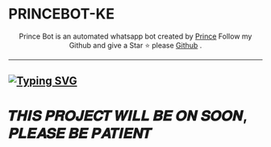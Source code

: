 # PRINCEBOT-KE



<p align="center">
Prince Bot is an automated whatsapp bot created by <a href="wa.me/254768371432" target="_blank">Prince</a> Follow my Github and give a Star ⭐ please <a href="https://github.com/princemaster1" target="_blank">Github</a> .
</p>


------

## [![Typing SVG](https://readme-typing-svg.herokuapp.com?font=Rockstar-ExtraBold&color=F33A6A&lines=𝐖𝐄𝐋𝐂𝐎𝐌𝐄+𝐓𝐎+𝗣𝗥𝗜𝗡𝗖𝗘+𝐖𝐀+𝐁𝐎𝐓+𝐑𝐄𝐏𝐎.;𝘾𝙍𝙀𝘼𝙏𝙀𝘿+𝘽𝙔+𝙋𝙍𝙄𝙉𝘾𝙀+𝙈𝘼𝙎𝙏𝙀𝙍+1;𝙏𝙃𝙄𝙎+𝙄𝙎+𝑨𝑵+𝑨𝑼𝑻𝑯𝑶𝑹𝑰𝑺𝑬𝑫+𝑾𝑨+𝘽𝙊𝙏;𝙒𝙄𝙏𝙃+𝙈𝙊𝙍𝙀+𝙁𝙀𝘼𝙏𝙐𝙍𝙀𝙎;𝙏𝙃𝘼𝙉𝙆𝙎+𝙁𝙊𝙍+𝙑𝙄𝙎𝙄𝙏𝙄𝙉𝙂+𝗠𝗬+𝙂𝙄𝙏+𝙒𝙃𝘼𝙏𝙎𝘼𝙋𝙋+𝙈𝙀+𝙄𝙁+𝙔𝙊𝙐+𝙉𝙀𝙀𝘿+𝙃𝙀𝙇𝙋+𝙏𝙃𝘼𝙉𝙆+𝙔𝙊𝙐)](https://git.io/typing-svg)
                 
# 𝑻𝑯𝑰𝑺 𝑷𝑹𝑶𝑱𝑬𝑪𝑻 𝑾𝑰𝑳𝑳 𝑩𝑬 𝑶𝑵 𝑺𝑶𝑶𝑵, 𝑷𝑳𝑬𝑨𝑺𝑬 𝑩𝑬 𝑷𝑨𝑻𝑰𝑬𝑵𝑻

